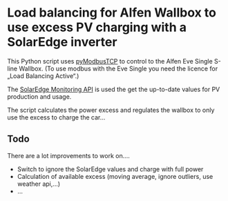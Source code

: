 # Load balancing for Alfen Wallbox to use excess PV charging with a SolarEdge inverter

This Python script uses [pyModbusTCP](https://github.com/sourceperl/pyModbusTCP) to control to the Alfen Eve Single S-line Wallbox.
(To use modbus with the Eve Single you need the licence for „Load Balancing Active“.)

The [SolarEdge Monitoring API](https://www.solaredge.com/sites/default/files/se_monitoring_api.pdf) is used the get the up-to-date values for PV production and usage.

The script calculates the power excess and regulates the wallbox to only use the excess to charge the car...

## Todo

There are a lot improvements to work on....

- Switch to ignore the SolarEdge values and charge with full power
- Calculation of available excess (moving average, ignore outliers, use weather api,...)
- ...
